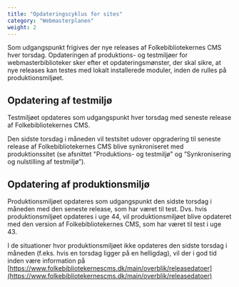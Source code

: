 ```yaml
---
title: "Opdateringscyklus for sites"
category: "Webmasterplanen"
weight: 2
---
```


Som udgangspunkt frigives der nye releases af Folkebibliotekernes CMS hver torsdag.
Opdateringen af produktions- og testmiljøer for webmasterbiblioteker sker efter et
opdateringsmønster, der skal sikre, at nye releases kan testes med lokalt installerede moduler, inden de rulles på
produktionsmiljøet.

## Opdatering af testmiljø
Testmiljøet opdateres som udgangspunkt hver torsdag med seneste release af
Folkebibliotekernes CMS.

Den sidste torsdag i måneden vil testsitet udover opgradering til seneste release af
Folkebibliotekernes CMS blive synkroniseret med produktionssitet (se afsnittet
"Produktions- og testmiljø" og ”Synkronisering og nulstilling af testmiljø”).

## Opdatering af produktionsmiljø
Produktionsmiljøet opdateres som udgangspunkt den sidste torsdag i måneden med den
seneste release, som har været til test. Dvs. hvis produktionsmiljøet opdateres i uge 44, vil
produktionsmiljøet blive opdateret med den version af Folkebibliotekernes CMS, som har
været til test i uge 43.

I de situationer hvor produktionsmiljøet ikke opdateres den sidste torsdag i måneden (f.eks.
hvis en torsdag ligger på en helligdag), vil der i god tid inden være information på
[https://www.folkebibliotekernescms.dk/main/overblik/releasedatoer](https://www.folkebibliotekernescms.dk/main/overblik/releasedatoer)

